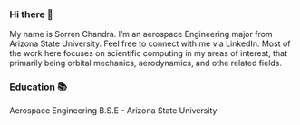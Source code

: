 ### Hi there 👋
My name is Sorren Chandra. I’m an aerospace Engineering major from Arizona State University. Feel free to connect with me via LinkedIn. Most of the work here focuses on scientific computing in my areas of interest, that primarily being orbital mechanics, aerodynamics, and othe related fields. 

### Education 📚
Aerospace Engineering B.S.E - Arizona State University

<em></em>
<!--
**SorrenC/SorrenC** is a ✨ _special_ ✨ repository because its `README.md` (this file) appears on your GitHub profile.

Here are some ideas to get you started:

- 🔭 I’m currently working on ...
- 🌱 I’m currently learning ...
- 👯 I’m looking to collaborate on ...
- 🤔 I’m looking for help with ...
- 💬 Ask me about ...
- 📫 How to reach me: ...
- 😄 Pronouns: ...
- ⚡ Fun fact: ...
-->
